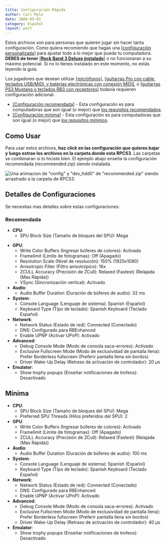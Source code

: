 ```yaml
---	
title: Configuración Rápida
author: Carl Mylo
date: 2000-05-01
category: Español
layout: post
---
```


Estos archivos son para personas que quieren jugar sin hacer tanta configuración. Como quiera recomiendo que hagas una [[configuración personalizada]](https://rb3pc.milohax.org/espanol/configuracionpersonalizada/#creando-una-configuraci%C3%B3n-personalizada) para ajustar todo a lo mejor que pueda tu computadora.  
**DEBES de tener** [[**Rock Band 3 Deluxe instalado**]](https://rb3dx.milohax.org/install_es) o no funcionaran a su máximo potencial. Si no lo tienes instalado en este momento, no estás leyendo la guía.

Los jugadores que desean utilizar [[micrófonos]](https://rb3pc.milohax.org/espanol/configuracionpersonalizada#audio), [[guitarras Pro con cable, teclados USB/MIDI, y baterías electrónicas con conexión MIDI]](https://rb3pc.milohax.org/espanol/configuracionpersonalizada#io), o [[guitarras PS3 Mustang o teclados RB3 con receptores]](https://rb3pc.milohax.org/espanol/conexiondirecta/) todavía requieren configuración adicional.

* [[Configuración recomendada]](https://github.com/hmxmilohax/rb3-pc/raw/main/config/customconfig/recommended_es.zip) - Esta configuración es para computadoras que son igual (o mejor) que [los requisitos recomendados](https://rb3pc.milohax.org/espanol/requisitos/).
* [[Configuración mínima]](https://github.com/hmxmilohax/rb3-pc/raw/main/config/customconfig/minimum_es.zip) - Esta configuración es para computadoras que son igual (o mejor) que [los requisitos mínimos](https://rb3pc.milohax.org/espanol/requisitos/).

## Como Usar

Para usar estos archivos, **haz click en las configuración que quieres bajar y luego extrae los archivos en la carpeta donde esta RPCS3**. Las carpetas se combinaran si lo hiciste bien.
El ejemplo abajo enseña la configuración recomendada (recommended.zip) siendo instalada.

![Una animacion de "config" y "dev_hdd0" de "recommended.zip" siendo arrastrado a la carpeta de RPCS3.](https://carlmylo.github.io/docu-rpcs3/images/cust/quickconf.gif "Recommended.zip")

## Detalles de Configuraciones

Se necesitas mas detalles sobre estas configuraciones:

### Recomendada

* **CPU**:
	- SPU Block Size (Tamaño de bloques del SPU): Mega
- **GPU**:
	- Write Color Buffers (Ingresar búferes de colores): Activado
	- Framelimit (Limite de fotogramas): Off (Apagado)
	- Resolution Scale (Nivel de resolución): 150% (1920x1080)
	- Anisotropic Filter (Filtro anisotrópico): 16x
	- ZCULL Accuracy (Precisión de ZCull): Relaxed (Fastest) (Relajada (Mas Rápida))
	- VSync (Sincronización vertical): Activado
- **Audio**:
	- Audio Buffer Duration (Duración de búferes de audio): 32 ms
- **System**:
	- Console Language (Lenguaje de sistema): Spanish (Español)
	- Keyboard Type (Tipo de teclado): Spanish Keyboard (Teclado Español)
- **Network**:
	- Network Status (Estado de red): Connected (Conectado)
	- DNS: Configurado para RBEnhanced
	- Enable UPNP (Activar UPnP): Activado
- **Advanced**:
	- Debug Console Mode (Modo de consola saca-errores): Activado
	- Exclusive Fullscreen Mode (Modo de exclusividad de pantalla llena): Prefer Borderless fullscreen (Preferir pantalla llena sin bordos)
	- Driver Wake-Up Delay (Retraso de activación de controlador): 20 µs
- **Emulator**:
	- Show trophy popups (Enseñar notificaciones de trofeos): Desactivado

## Mínima

- **CPU**:
	- SPU Block Size (Tamaño de bloques del SPU): Mega
	- Preferred SPU Threads (Hilos preferidos del SPU): 2
- **GPU**:
	- Write Color Buffers (Ingresar búferes de colores): Activado
	- Framelimit (Limite de fotogramas): Off (Apagado)
	- ZCULL Accuracy (Precisión de ZCull): Relaxed (Fastest) (Relajada (Mas Rápida))
- **Audio**:
	- Audio Buffer Duration (Duración de búferes de audio): 100 ms
- **System**:
	- Console Language (Lenguaje de sistema): Spanish (Español)
	- Keyboard Type (Tipo de teclado): Spanish Keyboard (Teclado Español)
- **Network**:
	- Network Status (Estado de red): Connected (Conectado)
	- DNS: Configurado para RBEnhanced
	- Enable UPNP (Activar UPnP): Activado
- **Advanced**:
	- Debug Console Mode (Modo de consola saca-errores): Activado
	- Exclusive Fullscreen Mode (Modo de exclusividad de pantalla llena): Prefer Borderless fullscreen (Preferir pantalla llena sin bordos)
	- Driver Wake-Up Delay (Retraso de activación de controlador): 40 µs
- **Emulator**:
	- Show trophy popups (Enseñar notificaciones de trofeos): Desactivado